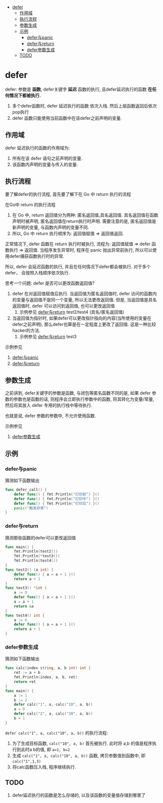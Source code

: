 - [defer](#defer)
  - [作用域](#%E4%BD%9C%E7%94%A8%E5%9F%9F)
  - [执行流程](#%E6%89%A7%E8%A1%8C%E6%B5%81%E7%A8%8B)
  - [参数生成](#%E5%8F%82%E6%95%B0%E7%94%9F%E6%88%90)
  - [示例](#%E7%A4%BA%E4%BE%8B)
    - [defer与panic](#defer%E4%B8%8Epanic)
    - [defer与return](#defer%E4%B8%8Ereturn)
    - [defer参数生成](#defer%E5%8F%82%E6%95%B0%E7%94%9F%E6%88%90)
  - [TODO](#todo)

# defer
defer: 参数是 **函数**, defer关键字 **延迟** 函数的执行, 且defer延迟执行的函数 **在任何情况下都被执行.**
1. 多个defer函数时, defer 延迟执行的函数 依次入栈. 然后上层函数返回后依次pop执行
2. defer 函数只能使用当前函数中在该defer之前声明的变量.

## 作用域
defer 延迟执行的函数的作用域为:
1. 所有在该 defer 语句之前声明的变量.
2. 该函数内声明的变量与传入的变量.

## 执行流程
要了解defer的执行流程, 首先要了解下在 Go 中 return 执行的流程

在Go中 return 的执行流程
1. 在 Go 中, return 返回值分为两种: 匿名返回值,具名返回值. 具名返回值在函数声明时被声明, 匿名返回值在return执行时声明. 需要注意的是, 匿名返回值是新声明的变量, 与函数内声明的变量不同.
2. 所以, Go 中 return 执行顺序为: 返回值赋值 => 返回值返回.

正常情况下, defer 函数在 return 执行时被执行, 流程为: 返回值赋值 => defer 函数执行 => 返回值.
当程序发生异常时, 程序在 panic 抛出异常前执行, 所以可以使用defer捕获函数执行时的异常.

所以, defer 会延迟函数的执行, 并且在任何情况下defer都会被执行. 
对于多个defer， 会按照入栈顺序依次执行.

思考一个问题: defer 是否可以更改函数返回值?
1. defer 在对返回值赋值后执行. 当返回值为匿名返回值时, defer 访问的函数内的变量与返回值不是同一个变量, 所以无法更改返回值. 但是, 当返回值是具名返回值时, defer 可以访问到返回值, 也可以更改返回值
   1. 示例参见 [defer与return](#defer与return) test2/test4 (具名/匿名返回值)
2. 当返回值为指针时, 如果defer可以更改指针指向的内容(当所使用的变量在defer之前声明), 那么defer也算是在一定程度上更改了返回值. 这是一种比较hacker的方法.
   1. 示例参见 [defer与return](#defer与return) test3

示例参见
1. [defer与panic](#defer与panic)
2. [defer与return](#defer与return)

## 参数生成
之前讲到, defer关键字的参数是函数, 与闭包等匿名函数不同的是, 如果 defer 参数的参数也是函数的话, 则程序会立即执行参数中的函数, 将其转化为变量/常量, 然后将其放入 defer 专用的执行栈中等待执行.

也就是说, defer 参数的参数中, 不允许使用函数.

示例参见
1. [defer参数生成](defer参数生成)

## 示例
### defer与panic
猜测如下函数输出
```Go
func defer_call() {
    defer func() { fmt.Println("打印前") }()
    defer func() { fmt.Println("打印中") }()
    defer func() { fmt.Println("打印后") }()
    panic("触发异常")
}
```

### defer与return
猜测那些函数的defer可以更改返回值
```Go
func main() {
    fmt.Println(test2())
    fmt.Println(*test3())
    fmt.Println(test4())
}
func test2() (a int) {
    defer func() { a = a + 1 }()
    return a + 1
}
func test3() *int {
    a := 0
    defer func() { a = a + 1 }()
    a = a + 1
    return &a
}
func test4() int {
    a := 0
    defer func() { a = a + 1 }()
    return a + 1
}
```

### defer参数生成
猜测如下函数输出
```Go
func calc(index string, a, b int) int {
    ret := a + b
    fmt.Println(index, a, b, ret)
    return ret
}
func main() {
    a := 1
    b := 2
    defer calc("1", a, calc("10", a, b))
    a = 0
    defer calc("2", a, calc("20", a, b))
    b = 1
}
```

`defer calc("1", a, calc("10", a, b))` 的执行流程:
 1. 为了生成目标函数, `calc("10", a, b)` 首先被执行. 此时将 a,b 的值是程序执行到此时a b的值, 即 `a=1, b=2`
 2. 生成 `calc("1", a, calc("10", a, b))` 函数, 拷贝参数值到函数中, 即 `calc("1",1,3)`
 3. 将calc函数压入栈, 程序继续执行.

## TODO
1. defer延迟执行的函数是怎么存储的, 以及该函数的变量值存储到哪里了
